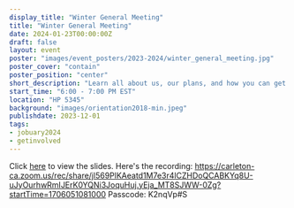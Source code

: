 ```yaml
---
display_title: "Winter General Meeting"
title: "Winter General Meeting"
date: 2024-01-23T00:00:00Z
draft: false
layout: event
poster: "images/event_posters/2023-2024/winter_general_meeting.jpg"
poster_cover: "contain"
poster_position: "center"
short_description: "Learn all about us, our plans, and how you can get involved!"
start_time: "6:00 - 7:00 PM EST"
location: "HP 5345"
background: "images/orientation2018-min.jpeg"
publishdate: 2023-12-01
tags:
- jobuary2024
- getinvolved
---
```

Click [here](/pdfs/2023-2024/Winter-General-Meeting-2024.pdf) to view the slides.
Here's the recording:
https://carleton-ca.zoom.us/rec/share/jl569PlKAeatd1M7e3r4lCZHDoQCABKYq8U-uJyOurhwRmIJErK0YQNi3JoquHuj.yEja_MT8SJWW-0Zg?startTime=1706051081000
Passcode: K2nqVp#S
```